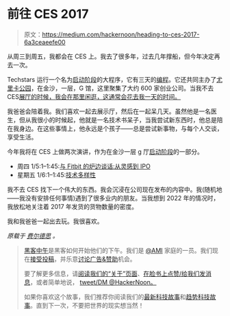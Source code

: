 # 前往 CES 2017

> 原文：<https://medium.com/hackernoon/heading-to-ces-2017-6a3ceaeefe00>

从周三到周五，我都会在 CES 上。我去了很多年，过去几年撑船，但今年决定再去一次。

Techstars 运行一个名为[启动阶段](http://www.ces.tech/Conference/ConferenceProgram/Conference-Tracks/Startup-Stage)的大程序，它有三天的[编程](https://hackernoon.com/tagged/programming)。它还共同主办了[尤里卡公园](https://www.ces.tech/Show-Floor/Marketplaces/Eureka-Park.aspx)，在金沙，一层，G 馆，这里聚集了大约 600 家创业公司。当我不去 CES[展厅的时候，我会在那里闲逛，这通常会花去我一天的时间。](https://hackernoon.com/tagged/ces)

我爸爸会陪着我。我们喜欢一起去展示厅，然后在一起呆几天。虽然他是一名医生，但从我很小的时候起，他就是一名技术书呆子，当我尝试新东西时，他总是陪在我身边。在这些事情上，他永远是个孩子——总是尝试新事物，与每个人交谈，享受生活。

今年我将在 CES 上做两次演讲，作为在金沙一层 g 厅[启动阶段](http://www.ces.tech/Conference/ConferenceProgram/Conference-Tracks/Startup-Stage)的一部分。

*   周四 1/5:1–1:45:[与 Fitbit 的炉边谈话:从灵感到 IPO](http://www.ces.tech/Conference/ConferenceProgram/Conference-Tracks/Startup-Stage/EPSTART03_Fireside-chat-with-Fitbit-From-Inspirat.aspx)
*   星期五 1/6:1–1:45:[技术多样性](http://www.ces.tech/Conference/ConferenceProgram/Conference-Tracks/Startup-Stage/EPSTART06_Diversity-in-Tech.aspx)

我不去 CES 找下一个伟大的东西。我会沉浸在公司现在发布的内容中。我(随机地——我没有安排任何事情)遇到了很多业内的朋友。当我想到 2022 年的情况时，我放松地关注着 2017 年发货的货物数量的密度。

我和我爸爸一起出去玩。我很喜欢。

*原载于* [*费尔德思*](http://www.feld.com/archives/2017/01/heading-ces-2017.html) *。*

> [黑客中午](http://bit.ly/Hackernoon)是黑客如何开始他们的下午。我们是 [@AMI](http://bit.ly/atAMIatAMI) 家庭的一员。我们现在[接受投稿](http://bit.ly/hackernoonsubmission)，并乐意[讨论广告&赞助](mailto:partners@amipublications.com)机会。
> 
> 要了解更多信息，请[阅读我们的“关于”页面](https://goo.gl/4ofytp)、[在脸书上点赞/给我们发消息](http://bit.ly/HackernoonFB)，或者简单地说， [tweet/DM @HackerNoon。](https://goo.gl/k7XYbx)
> 
> 如果你喜欢这个故事，我们推荐你阅读我们的[最新科技故事](http://bit.ly/hackernoonlatestt)和[趋势科技故事](https://hackernoon.com/trending)。直到下一次，不要把世界的现实想当然！